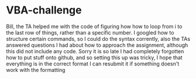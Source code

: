 # VBA-challenge
Bill, the TA helped me with the code of figuring how how to loop from i to the last row of things, rather than a specific number. 
I googled how to structure certain commands, so I could do the syntax corrently, also the TAs answered questions I had about how to approach the assignment, although this did not include any code.
Sorry it is so late I had completely forgotten how to put stuff onto github, and so setting this up was tricky, I hope that everything is in the correct format I can resubmit it if something doesn't work with the formatting

